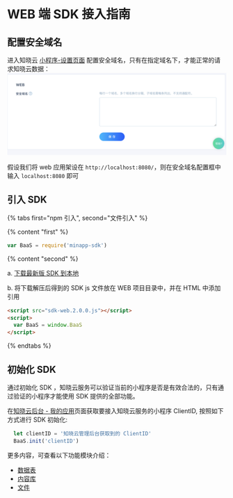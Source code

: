 #  WEB 端 SDK 接入指南

## 配置安全域名
进入知晓云 [小程序-设置页面](https://cloud.minapp.com/dashboard/#/app/settings/app/) 配置安全域名，只有在指定域名下，才能正常的请求知晓云数据：
![配置安全域名](/images/newbies/web-sdk-secure-domain.png)

假设我们将 web 应用架设在 `http://localhost:8080/`，则在安全域名配置框中输入 `localhost:8080` 即可


## 引入 SDK

{% tabs first="npm 引入", second="文件引入" %}

{% content "first" %}

```javascript
var BaaS = require('minapp-sdk')
```
{% content "second" %}

a. [下载最新版 SDK 到本地](../download-sdk.md)

b. 将下载解压后得到的 SDK js 文件放在 WEB 项目目录中，并在 HTML 中添加引用

```html
<script src="sdk-web.2.0.0.js"></script>
<script>
  var BaaS = window.BaaS
</script>
```

{% endtabs %}

## 初始化 SDK

通过初始化 SDK ，知晓云服务可以验证当前的小程序是否是有效合法的，只有通过验证的小程序才能使用 SDK 提供的全部功能。

在[知晓云后台 - 我的应用](https://cloud.minapp.com/admin/profile/)页面获取要接入知晓云服务的小程序 ClientID, 按照如下方式进行 SDK 初始化:


```javascript
  let clientID = '知晓云管理后台获取到的 ClientID'
  BaaS.init('clientID')
```


更多内容，可查看以下功能模块介绍：

* [数据表](../schema/README.md)
* [内容库](../content/README.md)
* [文件](../file/README.md)